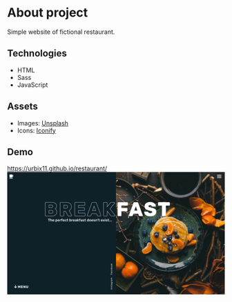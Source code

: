 # About project

Simple website of fictional restaurant.

## Technologies

* HTML
* Sass
* JavaScript
## Assets

* Images: [Unsplash](https://unsplash.com/)
* Icons: [Iconify](https://iconify.design/)

## Demo

https://urbix11.github.io/restaurant/
![GitHub Logo](./assets/images/website.png)

